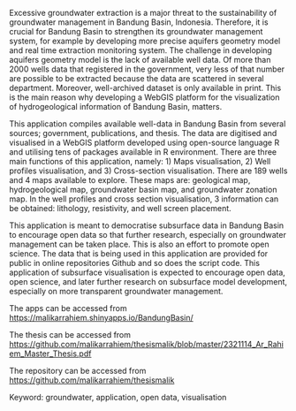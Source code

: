 Excessive groundwater extraction is a major threat to the sustainability of groundwater management in Bandung Basin, Indonesia. Therefore, it is crucial for Bandung Basin to strengthen its groundwater management system, for example by developing more precise aquifers geometry model and real time extraction monitoring system. The challenge in developing aquifers geometry model is the lack of available well data. Of more than 2000 wells data that registered in the government, very less of that number are
possible to be extracted because the data are scattered in several department. Moreover, well-archived dataset is only available in print. This is the main reason why developing a WebGIS platform for the visualization of hydrogeological information of Bandung Basin, matters.

This application compiles available well-data in Bandung Basin from several sources; government, publications, and thesis. The data are digitised and visualised in a WebGIS platform developed using open-source language R and utilising tens of packages available in R environment. There are three main functions of this application, namely: 1) Maps visualisation, 2) Well profiles visualisation, and 3) Cross-section visualisation. There are 189 wells and 4 maps available to explore. These maps are: geological map, hydrogeological map, groundwater basin map, and groundwater zonation map. In the well profiles and cross section visualisation, 3 information can be obtained: lithology, resistivity, and well screen placement.

This application is meant to democratise subsurface data in Bandung Basin to encourage open data so that further research, especially on groundwater management can be taken place. This is also an effort to promote open science. The data that is being used in this application are provided for public in online repositories Github and so does the script code. This application of subsurface visualisation is expected to encourage open data, open science, and later further research on subsurface model development, especially on more transparent groundwater management.

The apps can be accessed from https://malikarrahiem.shinyapps.io/BandungBasin/

The thesis can be accessed from https://github.com/malikarrahiem/thesismalik/blob/master/2321114_Ar_Rahiem_Master_Thesis.pdf

The repository can be accessed from https://github.com/malikarrahiem/thesismalik

Keyword: groundwater, application, open data, visualisation
